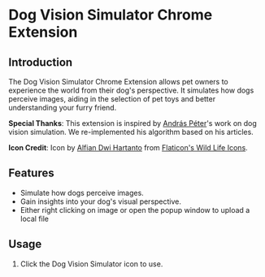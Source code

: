 # Dog Vision Simulator Chrome Extension

## Introduction
The Dog Vision Simulator Chrome Extension allows pet owners to experience the world from their dog's perspective. It simulates how dogs perceive images, aiding in the selection of pet toys and better understanding your furry friend.

**Special Thanks**: This extension is inspired by [András Péter](https://dog-vision.andraspeter.com/)'s work on dog vision simulation. We re-implemented his algorithm based on his articles.

**Icon Credit**: Icon by [Alfian Dwi Hartanto](https://www.flaticon.com/free-icons/wild-life) from [Flaticon's Wild Life Icons](https://www.flaticon.com/free-icons/wild-life).



## Features
- Simulate how dogs perceive images.
- Gain insights into your dog's visual perspective.
- Either right clicking on image or open the popup window to upload a local file


## Usage

1. Click the Dog Vision Simulator icon to use.